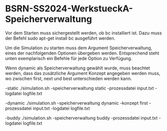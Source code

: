 # BSRN-SS2024-WerkstueckA-Speicherverwaltung

Vor dem Starten muss sichergestellt werden, ob bc installiert ist.
Dazu muss der Befehl sudo apt-get install bc ausgeführt werden.

Um die Simulation zu starten muss dem Argument Speicherverwaltung, eines der nachfolgenden Optionen übergeben werden.
Entsprechend steht unten exemplarisch ein Befehle für jede Option zu Verfügung.

Wenn dynamic als Speicherverwaltung gewählt wurde, muss beachtet werden, dass das zusätzliche Argument Konzept angegeben werden muss,
wo zwischen first, next und best unterschieden werden kann.


-static 
./simulation.sh -speicherverwaltung static -prozessdatei input.txt -logdatei logfile.txt

-dynamic
./simulation.sh -speicherverwaltung dynamic -konzept first -prozessdatei input.txt -logdatei logfile.txt

-buddy 
./simulation.sh -speicherverwaltung buddy -prozessdatei input.txt -logdatei logfile.txt

